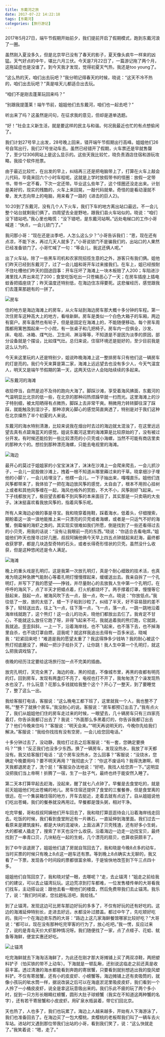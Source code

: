 ```yaml
---
title: 东戴河之旅
date: 2017-07-22 14:22:18
tags: [东戴河]
categories: [旅行游记]
---
```

2017年5月27日，端午节假期开始前夕，我们提前开启了假期模式，跑到东戴河浪了一圈。

虽然刚入夏没多久，但是北京早已没有了春天的影子，夏天像头疯牛一样来的凶猛。天气好点的中午，堪比六月三伏。今天是7月22日了，一篇游记拖了两个月，这拖延症也是没谁了。到今天我才发现，觉得初夏天气热，我还是too young了。

<!--more-->

“这么热的天，咱们出去玩吧？”我分明记得春天的时候，晓说：“这天不冷不热的，咱们出去玩吧？”真是啥天儿都适合出去玩。

“咱们不是刚去蓬莱玩回来吗？”

“别跟我提蓬莱！端午节前，姐姐他们去东戴河，咱们也一起去吧？”

听出来了吗？这虽然是问句，在征求我的意见，但却是道单选题。

“好！”社会主义新生活，就是要这样的民主与和谐。何况我最近也忙的有点想偷闲了。

我们计划27号早上出发，28号晚上回来，错开端午节假期出行高峰。姐姐他们26号自驾出行，我们27号坐动车去。虽然已经错开了假期，火车票还是早就售罄了，至少12306网站上是这么显示的。这些天我比较忙，晓负责酒店住宿和游玩攻略，我挂个软件抢票。

由于最近比较忙，在出发的早上，纠结再三还是把电脑带上了，打算在火车上敲会儿代码，毕竟来回六个小时车程呢。这就是上学时放假带书的怪圈：放假一定带书，带书一定不看，下次一定还带。毕业这么些年了，这个怪圈还没走出来。计划是美好的，现实的残酷的，火车上来回晃，一敲代码就晕。奇怪的是看动漫就不晕，发大志向带上的电脑，用来看了一路的《进击的巨人2》。

10:20到了东戴河，没有几个人下火车，我们下车的地方离出站口最远，不一会儿整个站台就剩我们俩了。四周望去全是野地，跟我们县火车站似的。晓说：“咱们没下错站吧。”我心里也略慌：“没下错吧，是东戴河站啊。”远处电梯口的工作小哥喊道：“快点，一会儿锁门了。”

我问那小哥：“现在还是淡季吧，人怎么这么少？”小哥告诉我们：“恩，现在还有点凉，不能下水，再过几天人就多了。”小哥说锁门不是骗我们的，出站口的人果然已经准备锁门了。小哥忙喊了一句：“等会儿，我这还俩人呢。”

出了火车站，除了一些黑车司机和农家院招揽生意的之外，游客只有我们俩。姐他们昨天已经到东戴河了，过了一会儿姐和哥开车过来接我们。在车上，姐已经按耐不住吐槽他们昨天的囧途囧事：开车压坏了海滩上一块木板赔了人200；车陷进沙滩里找人弄出来花了200；食堂吃饭吃出一只苍蝇恶心了一天；在房车插座上插电蚊香把插座烧了；昨天温度还特别低，在海边住冻得要死。这悲催经历，感觉跟我们去蓬莱那趟有的一拼了。

![房车](https://imagedb-1257991841.cos.ap-beijing.myqcloud.com/WX20170722-142010@2x.png)

住的地方是海边海滩上的房车，从火车站到海边房车那大概十多分钟的车程。第一次住房车这种高大上的地方，看啥新鲜。房车是类似一个白色大箱子的车厢，两边有窗户。房车虽然也有轮子，但是是固定在海滩上的，不能随便移动。每个房车周围都用篱笆围起来一个小院，有一张桌子和几把椅子。房车内一应俱全，沙发、床、电视、冰箱、煤气灶、卫生间、淋浴等等，不知道是不是因为淡季的原因，部分设备就是个摆设，比如煤气灶。总归来说，住宿环境还是挺好的，至少目前我是这么认为的。

今天来这里玩的人还是特别少，姐说昨晚海滩上这一整排房车只有他们这一辆房车的灯是亮的。我们今天来算是第二家，海滩上远远望去也没有多少人，今天气温宜人，明天又是端午节假期的第一天，这两天估计人会陆陆续续的多起来。

![东戴河的海滩](https://imagedb-1257991841.cos.ap-beijing.myqcloud.com/231500702179_.pic.jpg)

收拾停当，自然是迫不及待的跑向大海了。脚踩沙滩，享受着海风拂面，东戴河的气温明显比北京的低一些，在北京的那种闷热烦躁早就一扫而光。这里海滩上的沙子特别细，被太阳晒得有点微热，脚踩上去非常干爽。稍微用力转转脚往深了踩踩，就能触及到湿沙子，那种凉爽沁脚心的感觉简直爽透了，特别是对于我们这种在北京燥热了半个初夏的人来说。

东戴河的海水特别清澈，比较来说我在烟台时去过的海边就太混浊了，在这里远远望去真有点碧海蓝天的感觉。姐说东戴河这里的海滩算是比较原始的了，没有被过分开发。有时候还能捡到一些比较漂亮的小贝壳或小海螺，当然不可能有商店里卖的那种大个的。想捡到那种漂亮海螺，只能去电视里的海滩。

![海边](https://imagedb-1257991841.cos.ap-beijing.myqcloud.com/271500702316_.pic.jpg)

最开心的莫过于姐姐家的小宝宝沫沫了，沫沫在沙滩上一会爬来爬去，一会儿抓沙子，一会儿一屁股做沙滩上，拽着一根不知道从哪里薅过来的干草。晓拿细沙子埋他的小脚丫，一会儿给埋没了，他楞一会儿，一下子抽出来，嘎嘎直乐。姐他们连风筝都带来了，我体验了一把在海边放风筝的感觉，太自由了，根本不用担心挂树上或者和其他风筝缠在一起，海风也格外的赏脸，不大不小，风筝刚好飞起来。一下子线都放光了，极目望去都看不到风筝的本来面目了，其实那是一只卖萌的大虫子。沫沫挺喜欢看我放风筝的，指着风筝乐呢。

所有人来海边必做的事是寻宝。我和晓穿着拖鞋，踩着海水，低着头，仔细搜索，期盼着这一浪一浪地能推上来一只漂亮的贝壳或者海螺，或者是一只运气不好的海蟹，倒霉催的海虾之类的。其实现实很难如我们所愿，倒是找到了一些还看得过去的小贝壳，用我的话说：“没有让我眼前一亮的东西。”晓说：“你适合去看电焊。”姐姐他们昨天也搜寻过好几圈，叔叔阿姨他俩今天早上四五点钟就起来赶海，最终都收获寥寥，都是几块造型奇特的石头，或者长得奇形怪状的贝壳。虽然没什么收获，但是这种悠闲还是令人满足。

![海滩](https://imagedb-1257991841.cos.ap-beijing.myqcloud.com/301500702443_.pic_hd.jpg)

晚上的重头戏是孔明灯。这是我第一次放孔明灯，真是个耐心细致的技术活，也真难为晓这种急脾气能耐心等着孔明灯慢慢撑起来，缓缓送出去。我亲自拆了一个孔明灯，并写下了我的愿望——挣钱，并尽量耐心的去放我人生中第一个孔明灯。在呼呼的海风下，点了半天才把蜡点着，打火机都烧坏了。两手撑着灯罩，慢慢等它鼓起来，鼓起一点，被海风吹下去一点，鼓一点，吹一点。晓说：“你放低点。”我往低了一放，放的太低了，蜡一下子粘到沙粒了。纠结了半天，好不容易鼓的差不多了，轻轻送出去，往上飞一点，往下落一点，飞一点，落一点，一跳一跳地沿着海岸线就跑了，这个熊灯！这一会儿的功夫，晓他们都放出去仨了。我肯定不甘心，不能就这么放任它跑了呀，非得飞起来不可。我就追着我的熊灯跑，它就跳，我就追。歪歪斜斜，一上一下，沿着海岸线，也不飞起来，也不落下去，也不掉海里自杀，也不烧灯罩自燃，逗我呢？就这样我追出去得有一百多米远，晓喊我：“赶紧回来吧！”难道是我的愿望太重了？我这得挣多少钱呐？我的耐心被这个熊灯彻底磨没了，捧起一把沙子给扑灭了，让你跳！我人生中第一个孔明灯，就这么把我调戏恼了。

夜晚的经历注定要给这场旅行加一点不完美的插曲。

放完孔明灯，天完全黑了，海边的夜，黑的彻底，不像城市里，再黑的夜都有明亮的灯。回到房车，发现有两盏灯不亮了，电视也打不开了，我匆匆洗了个澡发现热水也没了。什么玩意？花那么多钱就给我整个这个？开心了一整天，到了要睡觉了，整了这么一出。

我给客服打电话，客服说：“这么晚电工都下班了，这里就我一个人，我也整不了啊。”“整不了就换个房车。”我没耐心的说。客服说：“房车都预订出去了。”我有点火了，我们从姐姐他们住的房车走过来的时候，一眼望去，几十辆房车只有三四家亮着灯，你告诉我都订出去了？我说：“外面那么多黑着灯的，你告诉我都订出去了？他们今晚来住吗？”客服说：“明天会来。”“明天再说明天的，今晚你先给我们解决。”客服说：“我给你找找有没有空房，一会儿给您回电话。”

十多分钟过去了，没动静，我给打过去之后客服说：“有一套，您确定要换吗？”“换！”反正我们也没多少东西。换了一辆房车，发现没热水，我放了半天都没有。我又给客服打电话：“这个房车没热水，怎么回事？”客服说：“没烧水，您确定今晚要用吗？要不明天再用？”我彻底火了：“你这不废话吗？我得洗漱啊，明天我都退房走了，洗个屁！”客服没办法地说：“好吧，我找人给您弄一下。”这明显没把我们当上帝啊！折腾了一宿，生了一肚子气，最终也终于能安然入睡了。

第二天本打算早起去赶海，没起来，醒了就七八点钟了。早餐是去食堂吃的，就是前天姐姐他们吃出苍蝇的地儿。房车住宿还提供了食堂的三餐餐券，但是食堂离的很远，在一个集装箱住宿的地方，开车去挺近，走着去就有点远了。自从姐姐说他们吃出苍蝇，我们的餐券就没再用过。早餐都是馒头粥，相对干净。

吃完早餐，哥和叔叔阿姨他们开车回去了，我和晓打算逛逛待会儿沿着海岸线走回去。吃饭的时候，我们看到食堂附近有一片礁石，一直延伸到海里面。我们过去一看原来是建筑废料，都是大块的混凝块，上面沾满了贝壳残渣，还有好多小生蚝，大的都被人撬走了，搜索了半天也没什么收获。沿着海边一边走一边找宝贝，最终找到了一串青口贝，几块粘在一起的生蚝，几个漂亮的扇贝，也算收获颇丰了。

到了中午该退房了，姐姐他们退了房就自驾回去了，我和晓是今晚8点多的动车，当时买票的时候只有晚上8点这一趟车还有票。等到晚上8点确实太无聊的，我又看了一下票，发现各个时间段的票都很富余嘛，于是愉快地改签到下午三点四十多。

姐姐他们自驾回京了，我和晓对望一眼，去哪呢？“走，去止锚湾！”姐走之前给我们的建议，可以去止锚湾玩玩。这边荒凉到打车都难，一位发售楼传单的大哥看我们找车，主动搭讪说：跟他去看一眼他们的楼盘，然后免费带我们去止锚湾。我乐了，说：“我们时间紧，您拉趟私活吧，我给钱。”

到了止锚湾，发现这边可比房车那边好玩的多多了，不仅有好玩的还有好吃的。这边的海滩延伸特别长，走进去好远，水都没补过膝盖。都过中午了，先吃顿好吃的。我问一个在海边卖东西的大哥：“路边上这几家海鲜餐馆哪家比较好吃？”大哥说：“都可以，现在没有那种吃完宰客的行为了，放心吃吧。”我一愣，反应过来了，说的是青岛天价大虾那种情况呀。我们随便找了一家，点了点蛏子、花蛤、鱿鱼等海鲜，便宜实惠还好吃。

![止锚湾](https://imagedb-1257991841.cos.ap-beijing.myqcloud.com/261500702315_.pic.jpg)

吃完海鲜就去下海淘活海鲜了，为此还在刚才那大哥摊铺上买了两双凉鞋，两把塑料铲子（怕买铁的带不上动车）。下海就是一顿乱瞅，还别说这临走之前还真是收获丰富。透过清澈的海水都能看到奔跑的寄居蟹，只要看到就别想逃出我的旋风塑料铲。不仅有寄居蟹，还有小的皮皮虾、小螃蟹等。海边摊铺上还有卖吸筒的，就像小孩玩的呲水筒一样，据说改装之后可以在海底淤泥里吸皮皮虾，我们看到一个人拎了一小桶皮皮虾，说全是拿这玩意吸出来的。我们乐此不疲的玩了两个多小时，捉到一只方形长眼睛红螃蟹，圆形大肚子球螃蟹（我实在不知道这两种蟹的名字），还有若干寄居蟹和小皮皮虾。用矿泉水瓶装着，带它们回北京。

天也热了，人也多了，我们也玩累了。海边上人越来越多，开始有人下海游泳了，我们也准备回去了。在海边买了一包大樱桃，卖樱桃的老板帮我们叫了一辆车去火车站。进站时又遇到那位带我们出站的小哥，看到我们笑了，说：“这么快就走了。”我笑着说：“嗯，走了。”


